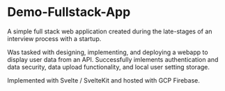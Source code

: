 # Demo-Fullstack-App
A simple full stack web application created during the late-stages of an interview process with a startup.

Was tasked with designing, implementing, and deploying a webapp to display user data from an API. Successfully imlements authentication and data security, data upload functionality, and local user setting storage.

Implemented with Svelte / SvelteKit and hosted with GCP Firebase.
